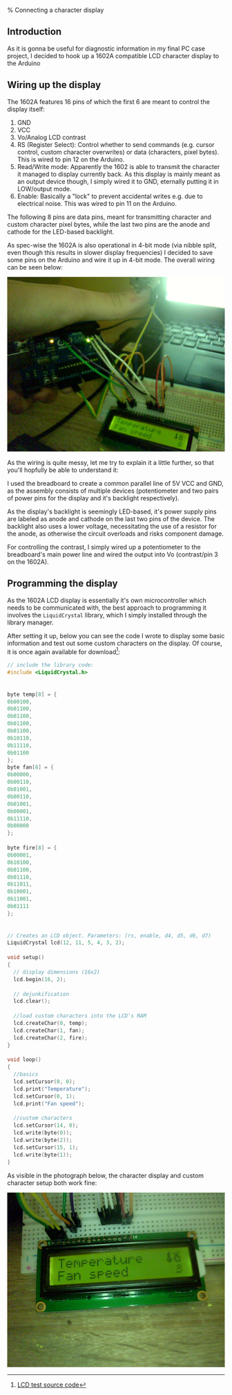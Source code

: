 % Connecting a character display

[^dlsrc]: [LCD test source code](../src/lcddisplay/lcddisplay.ino)

## Introduction

As it is gonna be useful for diagnostic information in my final PC case project, I decided to hook up a 1602A compatible LCD character display to the Arduino

## Wiring up the display

The 1602A features 16 pins of which the first 6 are meant to control the display itself:

1. GND
2. VCC
3. Vo/Analog LCD contrast
4. RS (Register Select): Control whether to send commands (e.g. cursor control, custom character overwrites) or data (characters, pixel bytes). This is wired to pin 12 on the Arduino.
5. Read/Write mode: Apparently the 1602 is able to transmit the character it managed to display currently back. As this display is mainly meant as an output device though, I simply wired it to GND, eternally putting it in LOW/output mode.
6. Enable: Basically a "lock" to prevent accidental writes e.g. due to electrical noise. This was wired to pin 11 on the Arduino.

The following 8 pins are data pins, meant for transmitting character and custom character pixel bytes, while the last two pins are the anode and cathode for the LED-based backlight.

As spec-wise the 1602A is also operational in 4-bit mode (via nibble split, even though this results in slower display frequencies) I decided to save some pins on the Arduino and wire it up in 4-bit mode. The overall wiring can be seen below:

![Photograph of the wiring. ](../img/lesson7/wiring.jpg)

As the wiring is quite messy, let me try to explain it a little further, so that you'll hopfully be able to understand it:

I used the breadboard to create a common parallel line of 5V VCC and GND, as the assembly consists of multiple devices (potentiometer and two pairs of power pins for the display and it's backlight respectively).

As the display's backlight is seemingly LED-based, it's power supply pins are labeled as anode and cathode on the last two pins of the device. The backlight also uses a lower voltage, necessitating the use of a resistor for the anode, as otherwise the circuit overloads and risks component damage.

For controlling the contrast, I simply wired up a potentiometer to the breadboard's main power line and wired the output into Vo (contrast/pin 3 on the 1602A).

## Programming the display

As the 1602A LCD display is essentially it's own microcontroller which needs to be communicated with, the best approach to programming it involves the `LiquidCrystal` library, which I simply installed through the library manager.

After setting it up, below you can see the code I wrote to display some basic information and test out some custom characters on the display. Of course, it is once again available for download[^dlsrc]:

```C
// include the library code:
#include <LiquidCrystal.h>


byte temp[8] = {
0b00100,
0b01100,
0b01100,
0b01100,
0b01100,
0b10110,
0b11110,
0b01100
};
byte fan[8] = {
0b00000,
0b00110,
0b01001,
0b00110,
0b01001,
0b00001,
0b11110,
0b00000
};

byte fire[8] = {
0b00001,
0b10100,
0b01100,
0b01110,
0b11011,
0b10001,
0b11001,
0b01111
};


// Creates an LCD object. Parameters: (rs, enable, d4, d5, d6, d7)
LiquidCrystal lcd(12, 11, 5, 4, 3, 2);

void setup() 
{
  // display dimensions (16x2)
  lcd.begin(16, 2);

  // dejunkification
  lcd.clear();

  //load custom characters into the LCD's RAM
  lcd.createChar(0, temp);
  lcd.createChar(1, fan);
  lcd.createChar(2, fire);
}

void loop() 
{
  //basics
  lcd.setCursor(0, 0);
  lcd.print("Temperature");
  lcd.setCursor(0, 1);
  lcd.print("Fan speed");

  //custom characters
  lcd.setCursor(14, 0);
  lcd.write(byte(0));
  lcd.write(byte(2));
  lcd.setCursor(15, 1);
  lcd.write(byte(1));
}
```

As visible in the photograph below, the character display and custom character setup both work fine:

![Custom character output on the 1602A](../img/lesson7/chardisplay.jpg)
